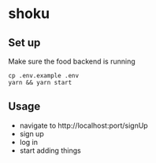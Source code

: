 # shoku

## Set up

Make sure the food backend is running

```
cp .env.example .env
yarn && yarn start
```

## Usage

- navigate to http://localhost:port/signUp
- sign up
- log in
- start adding things
